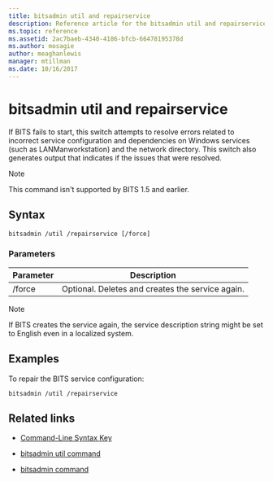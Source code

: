 ```yaml
---
title: bitsadmin util and repairservice
description: Reference article for the bitsadmin util and repairservice command, which fixes known issues in various versions of BITS service.
ms.topic: reference
ms.assetid: 2ac7baeb-4340-4186-bfcb-66478195378d
ms.author: mosagie
author: meaghanlewis
manager: mtillman
ms.date: 10/16/2017
---
```


# bitsadmin util and repairservice

If BITS fails to start, this switch attempts to resolve errors related to incorrect service configuration and dependencies on Windows services (such as LANManworkstation) and the network directory. This switch also generates output that indicates if the issues that were resolved.

> [!NOTE]
> This command isn't supported by BITS 1.5 and earlier.

## Syntax

```
bitsadmin /util /repairservice [/force]
```

### Parameters

| Parameter | Description |
| --------- | ----------- |
| /force | Optional. Deletes and creates the service again.|

> [!NOTE]
> If BITS creates the service again, the service description string might be set to English even in a localized system.

## Examples

To repair the BITS service configuration:

```
bitsadmin /util /repairservice
```

## Related links

- [Command-Line Syntax Key](command-line-syntax-key.md)

- [bitsadmin util command](bitsadmin-util.md)

- [bitsadmin command](bitsadmin.md)
